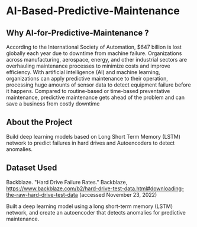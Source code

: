 # AI-Based-Predictive-Maintenance

## Why AI-for-Predictive-Maintenance ?
According to the International Society of Automation, $647 billion is lost globally each year due to downtime from machine failure. Organizations across manufacturing, aerospace, energy, and other industrial sectors are overhauling maintenance processes to minimize costs and improve efficiency. With artificial intelligence (AI) and machine learning, organizations can apply predictive maintenance to their operation, processing huge amounts of sensor data to detect equipment failure before it happens. Compared to routine-based or time-based preventative maintenance, predictive maintenance gets ahead of the problem and can save a business from costly downtime

## About the Project

Build deep learning models based on Long Short Term Memory (LSTM) network to predict failures in hard drives and Autoencoders to detect anomalies.

## Dataset Used
Backblaze. "Hard Drive Failure Rates." Backblaze, https://www.backblaze.com/b2/hard-drive-test-data.html#downloading-the-raw-hard-drive-test-data (accessed November 23, 2022)

Built a deep learning model using a long short-term memory (LSTM) network, and create an autoencoder that detects anomalies for predictive maintenance.

